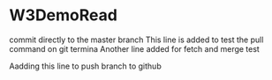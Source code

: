 # W3DemoRead
commit directly to the master branch
This line is added to test the pull command on git termina
Another line added for fetch and merge test

Aadding this line to push branch to github
